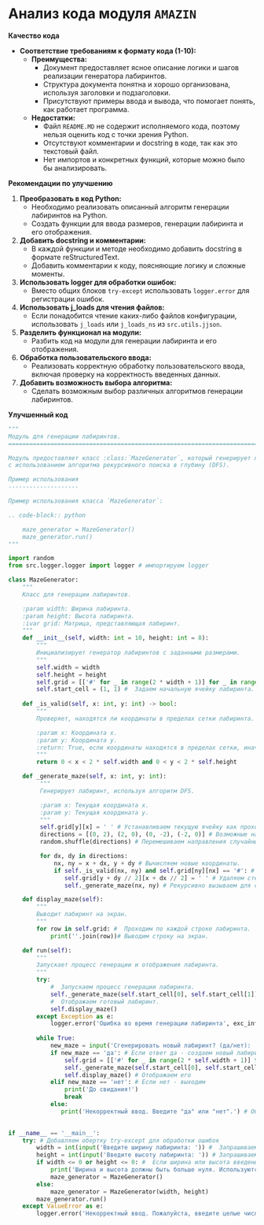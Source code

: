 # Анализ кода модуля `AMAZIN`

**Качество кода**

-   **Соответствие требованиям к формату кода (1-10):** 
    -   **Преимущества:**
        -   Документ предоставляет ясное описание логики и шагов реализации генератора лабиринтов.
        -   Структура документа понятна и хорошо организована, используя заголовки и подзаголовки.
        -   Присутствуют примеры ввода и вывода, что помогает понять, как работает программа.
    -   **Недостатки:**
        -   Файл `README.MD` не содержит исполняемого кода, поэтому нельзя оценить код с точки зрения Python.
        -   Отсутствуют комментарии и docstring в коде, так как это текстовый файл.
        -   Нет импортов и конкретных функций, которые можно было бы анализировать.

**Рекомендации по улучшению**

1.  **Преобразовать в код Python:**
    -   Необходимо реализовать описанный алгоритм генерации лабиринтов на Python.
    -   Создать функции для ввода размеров, генерации лабиринта и его отображения.
2.  **Добавить docstring и комментарии:**
    -   В каждой функции и методе необходимо добавить docstring в формате reStructuredText.
    -   Добавить комментарии к коду, поясняющие логику и сложные моменты.
3.  **Использовать logger для обработки ошибок:**
    -   Вместо общих блоков `try-except` использовать `logger.error` для регистрации ошибок.
4.  **Использовать j_loads для чтения файлов:**
    -   Если понадобится чтение каких-либо файлов конфигурации, использовать `j_loads` или `j_loads_ns` из `src.utils.jjson`.
5.  **Разделить функционал на модули:**
    -   Разбить код на модули для генерации лабиринта и его отображения.
6.  **Обработка пользовательского ввода:**
    -   Реализовать корректную обработку пользовательского ввода, включая проверку на корректность введенных данных.
7.  **Добавить возможность выбора алгоритма:**
    -   Сделать возможным выбор различных алгоритмов генерации лабиринтов.

**Улучшенный код**

```python
"""
Модуль для генерации лабиринтов.
=========================================================================================

Модуль предоставляет класс :class:`MazeGenerator`, который генерирует лабиринты
с использованием алгоритма рекурсивного поиска в глубину (DFS).

Пример использования
--------------------

Пример использования класса `MazeGenerator`:

.. code-block:: python

    maze_generator = MazeGenerator()
    maze_generator.run()
"""

import random
from src.logger.logger import logger # импортируем logger

class MazeGenerator:
    """
    Класс для генерации лабиринтов.

    :param width: Ширина лабиринта.
    :param height: Высота лабиринта.
    :ivar grid: Матрица, представляющая лабиринт.
    """
    def __init__(self, width: int = 10, height: int = 8):
        """
        Инициализирует генератор лабиринтов с заданными размерами.
        """
        self.width = width
        self.height = height
        self.grid = [['#' for _ in range(2 * width + 1)] for _ in range(2 * height + 1)] # Инициализируем сетку символами решетки.
        self.start_cell = (1, 1) #  Задаем начальную ячейку лабиринта.
    
    def _is_valid(self, x: int, y: int) -> bool:
        """
        Проверяет, находятся ли координаты в пределах сетки лабиринта.

        :param x: Координата x.
        :param y: Координата y.
        :return: True, если координаты находятся в пределах сетки, иначе False.
        """
        return 0 < x < 2 * self.width and 0 < y < 2 * self.height

    def _generate_maze(self, x: int, y: int):
         """
         Генерирует лабиринт, используя алгоритм DFS.

         :param x: Текущая координата x.
         :param y: Текущая координата y.
         """
         self.grid[y][x] = ' ' # Устанавливаем текущую ячейку как проход.
         directions = [(0, 2), (2, 0), (0, -2), (-2, 0)] # Возможные направления.
         random.shuffle(directions) # Перемешиваем направления случайным образом.

         for dx, dy in directions:
             nx, ny = x + dx, y + dy # Вычисляем новые координаты.
             if self._is_valid(nx, ny) and self.grid[ny][nx] == '#': #  Проверяем, что координаты валидны и ячейка не посещена.
                self.grid[y + dy // 2][x + dx // 2] = ' ' # Удаляем стену между текущей и следующей ячейкой.
                self._generate_maze(nx, ny) # Рекурсивно вызываем для следующей ячейки.

    def display_maze(self):
        """
        Выводит лабиринт на экран.
        """
        for row in self.grid: #  Проходим по каждой строке лабиринта.
            print(''.join(row))# Выводим строку на экран.

    def run(self):
        """
        Запускает процесс генерации и отображения лабиринта.
        """
        try:
            #  Запускаем процесс генерации лабиринта.
            self._generate_maze(self.start_cell[0], self.start_cell[1])
            #  Отображаем готовый лабиринт.
            self.display_maze()
        except Exception as e:
            logger.error('Ошибка во время генерации лабиринта', exc_info=e) # Логгируем ошибку.
        
        while True:
            new_maze = input('Сгенерировать новый лабиринт? (да/нет): ').lower() #  Запрашиваем у пользователя, хочет ли он сгенерировать новый лабиринт.
            if new_maze == 'да': # Если ответ да - создаем новый лабиринт.
                self.grid = [['#' for _ in range(2 * self.width + 1)] for _ in range(2 * self.height + 1)] # Сбрасываем сетку
                self._generate_maze(self.start_cell[0], self.start_cell[1])  #Генерируем новый лабиринт
                self.display_maze() # Отображаем его
            elif new_maze == 'нет': # Если нет - выходим
                print('До свидания!')
                break
            else:
               print('Некорректный ввод. Введите "да" или "нет".') # Обработка некорректного ввода
        

if __name__ == '__main__':
    try: # Добавляем обертку try-except для обработки ошибок
        width = int(input('Введите ширину лабиринта: ')) #  Запрашиваем у пользователя ширину лабиринта.
        height = int(input('Введите высоту лабиринта: ')) # Запрашиваем высоту.
        if width <= 0 or height <= 0: #  Если ширина или высота введены некорректно - выводим ошибку
            print('Ширина и высота должны быть больше нуля. Используются размеры по умолчанию (10x8).')
            maze_generator = MazeGenerator()
        else:
            maze_generator = MazeGenerator(width, height)
        maze_generator.run()
    except ValueError as e:
        logger.error('Некорректный ввод. Пожалуйста, введите целые числа.', exc_info=e)  # Логгируем ошибку если ввод некорректный
```